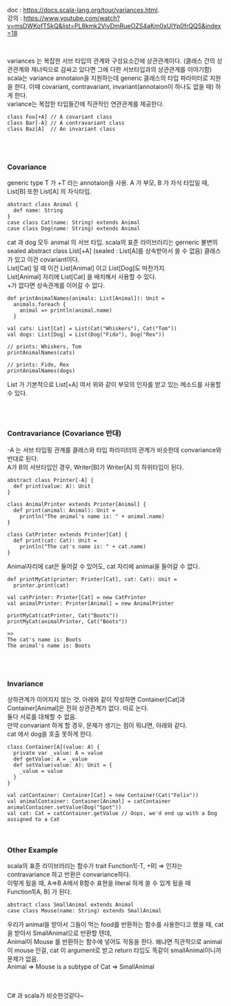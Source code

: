 doc : https://docs.scala-lang.org/tour/variances.html.    
강의 : https://www.youtube.com/watch?v=msDWKofTSkQ&list=PL8kmk2VivDmRueOZS4aKm0xUlYp0frQQS&index=18    

<br/>

variances 는 복잡한 서브 타입의 관계와 구성요소간에 상관관계이다. (클래스 간의 상관관계와 제너릭으로 감싸고 있다면 그에 다한 서브타입과의 상관관계를 이야기함)    
scala는 variance annotaion을 지원하는데 generic 클래스의 타입 파라미터로 지원을 한다. 이때 covariant, contravariant, invariant(annotaion이 하나도 없을 때) 하게 한다.     
variance는 복잡한 타입들간에 직관적인 연관관계를 제공한다.    
```
class Foo[+A] // A covariant class
class Bar[-A] // A contravariant class
class Baz[A]  // An invariant class
```

<br/><br/>

### Covariance
generic type T 가 +T 라는 annotaion을 사용. A 가 부모, B 가 자식 타입일 때, List[B] 또한 List[A] 의 자식타입.     
```
abstract class Animal {
  def name: String
}
case class Cat(name: String) extends Animal
case class Dog(name: String) extends Animal
```
cat 과 dog 모두 animal 의 서브 타입. scala의 표준 라이브러리는 gerneric 불변의 sealed abstract class List[+A] (sealed : List[A]를 상속받아서 쓸 수 없음) 클래스가 있고 이건 covariant이다.    
List[Cat] 일 때 이건 List[Animal] 이고 List[Dog]도 마찬가지.    
List[Animal] 자리에 List[Cat] 을 배치해서 사용할 수 있다.    
+가 없다면 상속관계를 이어갈 수 없다.    
```
def printAnimalNames(animals: List[Animal]): Unit =
  animals.foreach {
    animal => println(animal.name)
  }

val cats: List[Cat] = List(Cat("Whiskers"), Cat("Tom"))
val dogs: List[Dog] = List(Dog("Fido"), Dog("Rex"))

// prints: Whiskers, Tom
printAnimalNames(cats)

// prints: Fido, Rex
printAnimalNames(dogs)
```
List 가 기본적으로 List[+A] 여서 위와 같이 부모의 인자를 받고 있는 메소드를 사용할 수 있다.    

<br/><br/>

### Contravariance (Covariance 반대)
-A 는 서브 타입핑 관계를 클래스와 타입 파라미터의 관계가 비슷한데 convariance와 반대로 된다.    
A가 B의 서브타입인 경우, Writer[B]가 Writer[A] 의 하위타입이 된다.
```
abstract class Printer[-A] {
  def print(value: A): Unit
}

class AnimalPrinter extends Printer[Animal] {
  def print(animal: Animal): Unit =
    println("The animal's name is: " + animal.name)
}

class CatPrinter extends Printer[Cat] {
  def print(cat: Cat): Unit =
    println("The cat's name is: " + cat.name)
}

```

Animal자리에 cat은 들어갈 수 있어도, cat 자리에 animal을 들어갈 수 없다.

```
def printMyCat(printer: Printer[Cat], cat: Cat): Unit =
  printer.print(cat)

val catPrinter: Printer[Cat] = new CatPrinter
val animalPrinter: Printer[Animal] = new AnimalPrinter

printMyCat(catPrinter, Cat("Boots"))
printMyCat(animalPrinter, Cat("Boots"))

>>
The cat's name is: Boots
The animal's name is: Boots

```

<br/><br/>

### Invariance
상하관계가 이어지지 않는 것. 아래와 같이 작성하면 Container[Cat]과 Container[Animal]은 전혀 상관관계가 없다. 따로 논다.    
둘다 서로를 대체할 수 없음.    
만약 convariant 하게 할 경우, 문제가 생기는 점이 뭐냐면, 아래와 같다.     
cat 에서 dog을 호출 못하게 한다.
```
class Container[A](value: A) {
  private var _value: A = value
  def getValue: A = _value
  def setValue(value: A): Unit = {
    _value = value
  }
}

val catContainer: Container[Cat] = new Container(Cat("Felix"))
val animalContainer: Container[Animal] = catContainer
animalContainer.setValue(Dog("Spot"))
val cat: Cat = catContainer.getValue // Oops, we'd end up with a Dog assigned to a Cat
```

<br/>

### Other Example
scala의 표준 라이브러리는 함수가 trait Function1[-T, +R] => 인자는 contravariance 하고 반환은 convariance하다.    
이렇게 됬을 때, A=>B A에서 B함수 표현을 literal 하게 쓸 수 있게 됬을 때 Function1[A, B] 가 된다.    
```
abstract class SmallAnimal extends Animal
case class Mouse(name: String) extends SmallAnimal
```
우리가 animal을 받아서 그들이 먹는 food를 반환하는 함수를 사용한다고 했을 때, cat 을 받아서 SmallAnimal으로 반환할 텐데,    
Animal이 Mouse 를 반환하는 함수에 넣어도 작동을 한다. 왜냐면 직관적으로 animal이 mouse 인걸, cat 이 argument로 받고 return 타입도 똑같이 smallAnimal이니까 문제가 없음.    
Animal => Mouse is a subtype of Cat => SmallAnimal   


<br/><br/>
C# 과 scala가 비슷한것같다~





